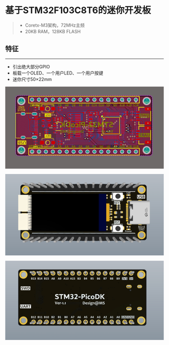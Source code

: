 # 基于STM32F103C8T6的迷你开发板
>* Coretx-M3架构，72MHz主频
>* 20KB RAM，128KB FLASH
>



## 特征

---

- 引出绝大部分GPIO
- 板载一个OLED、一个用户LED、一个用户按键
- 迷你尺寸50×22mm



![0](./5.doc/Images/0.jpg)

![1](./5.doc/Images/1.jpg)

![2](./5.doc/Images/2.jpg)